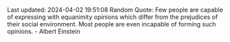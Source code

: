 Last updated: 2024-04-02 19:51:08
Random Quote: Few people are capable of expressing with equanimity opinions which differ from the prejudices of their social environment. Most people are even incapable of forming such opinions. - Albert Einstein